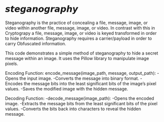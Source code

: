 # 𝙨𝙩𝙚𝙜𝙖𝙣𝙤𝙜𝙧𝙖𝙥𝙝𝙮

Steganography is the practice of concealing a file, message, image, or video within another file, message, image, or video. In contrast with this in Cryptograpy a file, message, image, or video is keyed transformed in order to hide information. Steganography requires a carrier/payload in order to carry Obfuscated information.

This code demonstrates a simple method of steganography to hide a secret message within an image. It uses the Pillow library to manipulate image pixels.

Encoding Function:
encode_message(image_path, message, output_path):
-Opens the input image.
-Converts the message into binary format.
-Encodes the message bits into the least significant bits of the image’s pixel values.
-Saves the modified image with the hidden message.

Decoding Function:
-decode_message(image_path):
-Opens the encoded image.
-Extracts the message bits from the least significant bits of the pixel values.
-Converts the bits back into characters to reveal the hidden message.
